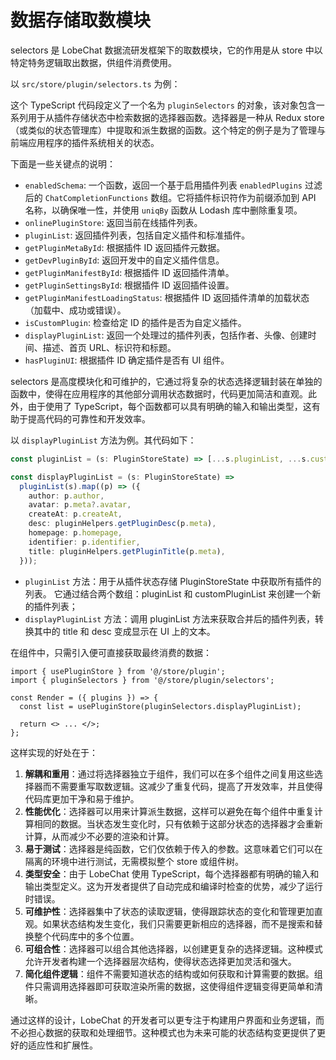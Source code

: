 # 数据存储取数模块

selectors 是 LobeChat 数据流研发框架下的取数模块，它的作用是从 store 中以特定特务逻辑取出数据，供组件消费使用。

以 `src/store/plugin/selectors.ts` 为例：

这个 TypeScript 代码段定义了一个名为 `pluginSelectors` 的对象，该对象包含一系列用于从插件存储状态中检索数据的选择器函数。选择器是一种从 Redux store（或类似的状态管理库）中提取和派生数据的函数。这个特定的例子是为了管理与前端应用程序的插件系统相关的状态。

下面是一些关键点的说明：

- `enabledSchema`: 一个函数，返回一个基于启用插件列表 `enabledPlugins` 过滤后的 `ChatCompletionFunctions` 数组。它将插件标识符作为前缀添加到 API 名称，以确保唯一性，并使用 `uniqBy` 函数从 Lodash 库中删除重复项。
- `onlinePluginStore`: 返回当前在线插件列表。
- `pluginList`: 返回插件列表，包括自定义插件和标准插件。
- `getPluginMetaById`: 根据插件 ID 返回插件元数据。
- `getDevPluginById`: 返回开发中的自定义插件信息。
- `getPluginManifestById`: 根据插件 ID 返回插件清单。
- `getPluginSettingsById`: 根据插件 ID 返回插件设置。
- `getPluginManifestLoadingStatus`: 根据插件 ID 返回插件清单的加载状态（加载中、成功或错误）。
- `isCustomPlugin`: 检查给定 ID 的插件是否为自定义插件。
- `displayPluginList`: 返回一个处理过的插件列表，包括作者、头像、创建时间、描述、首页 URL、标识符和标题。
- `hasPluginUI`: 根据插件 ID 确定插件是否有 UI 组件。

selectors 是高度模块化和可维护的，它通过将复杂的状态选择逻辑封装在单独的函数中，使得在应用程序的其他部分调用状态数据时，代码更加简洁和直观。此外，由于使用了 TypeScript，每个函数都可以具有明确的输入和输出类型，这有助于提高代码的可靠性和开发效率。

以 `displayPluginList` 方法为例。其代码如下：

```ts
const pluginList = (s: PluginStoreState) => [...s.pluginList, ...s.customPluginList];

const displayPluginList = (s: PluginStoreState) =>
  pluginList(s).map((p) => ({
    author: p.author,
    avatar: p.meta?.avatar,
    createAt: p.createAt,
    desc: pluginHelpers.getPluginDesc(p.meta),
    homepage: p.homepage,
    identifier: p.identifier,
    title: pluginHelpers.getPluginTitle(p.meta),
  }));
```

- `pluginList` 方法：用于从插件状态存储 PluginStoreState 中获取所有插件的列表。 它通过结合两个数组：pluginList 和 customPluginList 来创建一个新的插件列表；
- `displayPluginList` 方法：调用 pluginList 方法来获取合并后的插件列表，转换其中的 title 和 desc 变成显示在 UI 上的文本。

在组件中，只需引入便可直接获取最终消费的数据：

```tsx | pure
import { usePluginStore } from '@/store/plugin';
import { pluginSelectors } from '@/store/plugin/selectors';

const Render = ({ plugins }) => {
  const list = usePluginStore(pluginSelectors.displayPluginList);

  return <> ... </>;
};
```

这样实现的好处在于：

1. **解耦和重用**：通过将选择器独立于组件，我们可以在多个组件之间复用这些选择器而不需要重写取数逻辑。这减少了重复代码，提高了开发效率，并且使得代码库更加干净和易于维护。
2. **性能优化**：选择器可以用来计算派生数据，这样可以避免在每个组件中重复计算相同的数据。当状态发生变化时，只有依赖于这部分状态的选择器才会重新计算，从而减少不必要的渲染和计算。
3. **易于测试**：选择器是纯函数，它们仅依赖于传入的参数。这意味着它们可以在隔离的环境中进行测试，无需模拟整个 store 或组件树。
4. **类型安全**：由于 LobeChat 使用 TypeScript，每个选择器都有明确的输入和输出类型定义。这为开发者提供了自动完成和编译时检查的优势，减少了运行时错误。
5. **可维护性**：选择器集中了状态的读取逻辑，使得跟踪状态的变化和管理更加直观。如果状态结构发生变化，我们只需要更新相应的选择器，而不是搜索和替换整个代码库中的多个位置。
6. **可组合性**：选择器可以组合其他选择器，以创建更复杂的选择逻辑。这种模式允许开发者构建一个选择器层次结构，使得状态选择更加灵活和强大。
7. **简化组件逻辑**：组件不需要知道状态的结构或如何获取和计算需要的数据。组件只需调用选择器即可获取渲染所需的数据，这使得组件逻辑变得更简单和清晰。

通过这样的设计，LobeChat 的开发者可以更专注于构建用户界面和业务逻辑，而不必担心数据的获取和处理细节。这种模式也为未来可能的状态结构变更提供了更好的适应性和扩展性。
